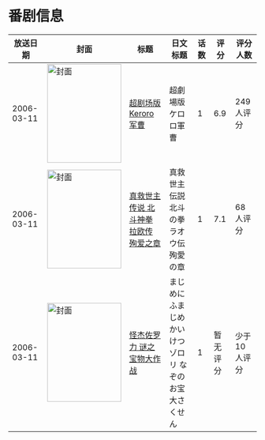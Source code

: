 # 番剧信息

|放送日期|封面|标题|日文标题|话数|评分|评分人数|
|---|---|---|---|---|---|---|
|2006-03-11|<img src="//lain.bgm.tv/pic/cover/c/09/2c/3761_miU07.jpg" alt="封面" style="width:150px;height:200px;object-fit:cover;">|[超剧场版 Keroro军曹](https://bangumi.tv/subject/3761)|超劇場版ケロロ軍曹|1|6.9|249人评分|
|2006-03-11|<img src="//lain.bgm.tv/pic/cover/c/00/d5/44961_jka8f.jpg" alt="封面" style="width:150px;height:200px;object-fit:cover;">|[真救世主传说 北斗神拳 拉欧传 殉爱之章](https://bangumi.tv/subject/44961)|真救世主伝説 北斗の拳 ラオウ伝 殉愛の章|1|7.1|68人评分|
|2006-03-11|<img src="//lain.bgm.tv/pic/cover/c/db/df/83547_qm241.jpg" alt="封面" style="width:150px;height:200px;object-fit:cover;">|[怪杰佐罗力 谜之宝物大作战](https://bangumi.tv/subject/83547)|まじめにふまじめ かいけつゾロリ なぞのお宝大さくせん|1|暂无评分|少于10人评分|
